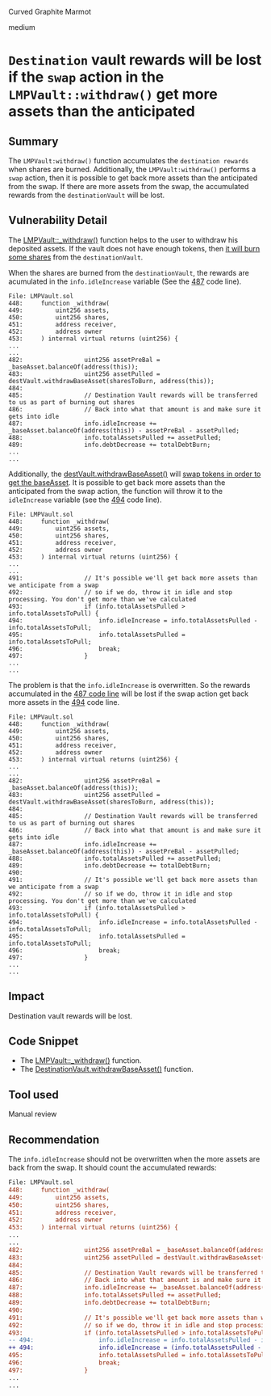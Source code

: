 Curved Graphite Marmot

medium

# `Destination` vault rewards will be lost if the `swap` action in the `LMPVault::withdraw()` get more assets than the anticipated
## Summary

The `LMPVault:withdraw()` function accumulates the `destination rewards` when shares are burned. Additionally, the `LMPVault:withdraw()` performs a `swap` action, then it is possible to get back more assets than the anticipated from the swap. If there are more assets from the swap, the accumulated rewards from the `destinationVault` will be lost.

## Vulnerability Detail

The [LMPVault::_withdraw()](https://github.com/sherlock-audit/2023-06-tokemak/blob/main/v2-core-audit-2023-07-14/src/vault/LMPVault.sol#L448) function helps to the user to withdraw his deposited assets. If the vault does not have enough tokens, then [it will burn some shares](https://github.com/sherlock-audit/2023-06-tokemak/blob/main/v2-core-audit-2023-07-14/src/vault/LMPVault.sol#L470-L483) from the `destinationVault`.

When the shares are burned from the `destinationVault`, the rewards are acumulated in the `info.idleIncrease` variable (See the [487](https://github.com/sherlock-audit/2023-06-tokemak/blob/main/v2-core-audit-2023-07-14/src/vault/LMPVault.sol#L485-L487) code line).

```solidity
File: LMPVault.sol
448:     function _withdraw(
449:         uint256 assets,
450:         uint256 shares,
451:         address receiver,
452:         address owner
453:     ) internal virtual returns (uint256) {
...
...
482:                 uint256 assetPreBal = _baseAsset.balanceOf(address(this));
483:                 uint256 assetPulled = destVault.withdrawBaseAsset(sharesToBurn, address(this));
484: 
485:                 // Destination Vault rewards will be transferred to us as part of burning out shares
486:                 // Back into what that amount is and make sure it gets into idle
487:                 info.idleIncrease += _baseAsset.balanceOf(address(this)) - assetPreBal - assetPulled;
488:                 info.totalAssetsPulled += assetPulled;
489:                 info.debtDecrease += totalDebtBurn;
...
...
```

Additionally, the [destVault.withdrawBaseAsset()](https://github.com/sherlock-audit/2023-06-tokemak/blob/main/v2-core-audit-2023-07-14/src/vault/DestinationVault.sol#L244) will [swap tokens in order to get the baseAsset](https://github.com/sherlock-audit/2023-06-tokemak/blob/main/v2-core-audit-2023-07-14/src/vault/DestinationVault.sol#L273). It is possible to get back more assets than the anticipated from the swap action, the function will throw it to the `idleIncrease` variable (see the [494](https://github.com/sherlock-audit/2023-06-tokemak/blob/main/v2-core-audit-2023-07-14/src/vault/LMPVault.sol#L494) code line).

```solidity
File: LMPVault.sol
448:     function _withdraw(
449:         uint256 assets,
450:         uint256 shares,
451:         address receiver,
452:         address owner
453:     ) internal virtual returns (uint256) {
...
...
491:                 // It's possible we'll get back more assets than we anticipate from a swap
492:                 // so if we do, throw it in idle and stop processing. You don't get more than we've calculated
493:                 if (info.totalAssetsPulled > info.totalAssetsToPull) {
494:                     info.idleIncrease = info.totalAssetsPulled - info.totalAssetsToPull;
495:                     info.totalAssetsPulled = info.totalAssetsToPull;
496:                     break;
497:                 }
...
...
```

The problem is that the `info.idleIncrease` is overwritten. So the rewards accumulated in the [487 code line](https://github.com/sherlock-audit/2023-06-tokemak/blob/main/v2-core-audit-2023-07-14/src/vault/LMPVault.sol#L487) will be lost if the swap action get back more assets in the [494](https://github.com/sherlock-audit/2023-06-tokemak/blob/main/v2-core-audit-2023-07-14/src/vault/LMPVault.sol#L494) code line.

```solidity
File: LMPVault.sol
448:     function _withdraw(
449:         uint256 assets,
450:         uint256 shares,
451:         address receiver,
452:         address owner
453:     ) internal virtual returns (uint256) {
...
...
482:                 uint256 assetPreBal = _baseAsset.balanceOf(address(this));
483:                 uint256 assetPulled = destVault.withdrawBaseAsset(sharesToBurn, address(this));
484: 
485:                 // Destination Vault rewards will be transferred to us as part of burning out shares
486:                 // Back into what that amount is and make sure it gets into idle
487:                 info.idleIncrease += _baseAsset.balanceOf(address(this)) - assetPreBal - assetPulled;
488:                 info.totalAssetsPulled += assetPulled;
489:                 info.debtDecrease += totalDebtBurn;
490: 
491:                 // It's possible we'll get back more assets than we anticipate from a swap
492:                 // so if we do, throw it in idle and stop processing. You don't get more than we've calculated
493:                 if (info.totalAssetsPulled > info.totalAssetsToPull) {
494:                     info.idleIncrease = info.totalAssetsPulled - info.totalAssetsToPull;
495:                     info.totalAssetsPulled = info.totalAssetsToPull;
496:                     break;
497:                 }
...
...
```

## Impact

Destination vault rewards will be lost.

## Code Snippet

- The [LMPVault::_withdraw()](https://github.com/sherlock-audit/2023-06-tokemak/blob/main/v2-core-audit-2023-07-14/src/vault/LMPVault.sol#L448) function.
- The [DestinationVault.withdrawBaseAsset()](https://github.com/sherlock-audit/2023-06-tokemak/blob/main/v2-core-audit-2023-07-14/src/vault/DestinationVault.sol#L244) function.

## Tool used

Manual review

## Recommendation

The `info.idleIncrease` should not be overwritten when the more assets are back from the swap. It should count the accumulated rewards:

```diff
File: LMPVault.sol
448:     function _withdraw(
449:         uint256 assets,
450:         uint256 shares,
451:         address receiver,
452:         address owner
453:     ) internal virtual returns (uint256) {
...
...
482:                 uint256 assetPreBal = _baseAsset.balanceOf(address(this));
483:                 uint256 assetPulled = destVault.withdrawBaseAsset(sharesToBurn, address(this));
484: 
485:                 // Destination Vault rewards will be transferred to us as part of burning out shares
486:                 // Back into what that amount is and make sure it gets into idle
487:                 info.idleIncrease += _baseAsset.balanceOf(address(this)) - assetPreBal - assetPulled;
488:                 info.totalAssetsPulled += assetPulled;
489:                 info.debtDecrease += totalDebtBurn;
490: 
491:                 // It's possible we'll get back more assets than we anticipate from a swap
492:                 // so if we do, throw it in idle and stop processing. You don't get more than we've calculated
493:                 if (info.totalAssetsPulled > info.totalAssetsToPull) {
-- 494:                  info.idleIncrease = info.totalAssetsPulled - info.totalAssetsToPull;
++ 494:                  info.idleIncrease = (info.totalAssetsPulled - info.totalAssetsToPull) + info.idleIncrease;
495:                     info.totalAssetsPulled = info.totalAssetsToPull;
496:                     break;
497:                 }
...
...
```